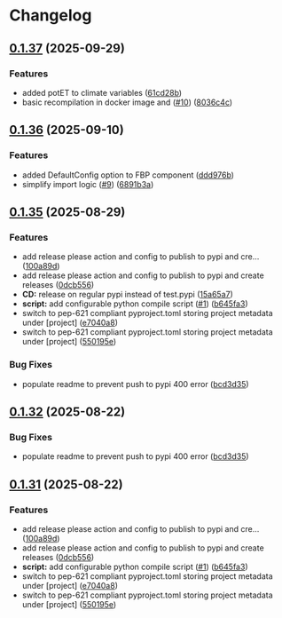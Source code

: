 # Changelog

## [0.1.37](https://github.com/zalf-rpm/mas_capnproto_schemas/compare/v0.1.36...v0.1.37) (2025-09-29)


### Features

* added potET to climate variables ([61cd28b](https://github.com/zalf-rpm/mas_capnproto_schemas/commit/61cd28bc46a4aa4e5b762b6df135bd1cfb4de1e0))
* basic recompilation in docker image and ([#10](https://github.com/zalf-rpm/mas_capnproto_schemas/issues/10)) ([8036c4c](https://github.com/zalf-rpm/mas_capnproto_schemas/commit/8036c4c17e56dbbf36cb2e753bc92eb485f976c1))

## [0.1.36](https://github.com/zalf-rpm/mas_capnproto_schemas/compare/v0.1.35...v0.1.36) (2025-09-10)


### Features

* added DefaultConfig option to FBP component ([ddd976b](https://github.com/zalf-rpm/mas_capnproto_schemas/commit/ddd976ba1401552b5bceddc4471655735da4dfeb))
* simplify import logic  ([#9](https://github.com/zalf-rpm/mas_capnproto_schemas/issues/9)) ([6891b3a](https://github.com/zalf-rpm/mas_capnproto_schemas/commit/6891b3ac5b121958e255ff976c9bfb8e3b59e59b))

## [0.1.35](https://github.com/zalf-rpm/mas_capnproto_schemas/compare/v0.1.34...v0.1.35) (2025-08-29)


### Features

* add release please action and config to publish to pypi and cre… ([100a89d](https://github.com/zalf-rpm/mas_capnproto_schemas/commit/100a89dc9da6fe20738cdba35ce0fd6a32b448af))
* add release please action and config to publish to pypi and create releases ([0dcb556](https://github.com/zalf-rpm/mas_capnproto_schemas/commit/0dcb55622acf011530a6dd6eb7c3a4800208157b))
* **CD:** release on regular pypi instead of test.pypi ([15a65a7](https://github.com/zalf-rpm/mas_capnproto_schemas/commit/15a65a76402059ae354378298452fb3161747271))
* **script:** add configurable python compile script ([#1](https://github.com/zalf-rpm/mas_capnproto_schemas/issues/1)) ([b645fa3](https://github.com/zalf-rpm/mas_capnproto_schemas/commit/b645fa386092972cec8a7592c762957df6ae478a))
* switch to pep-621 compliant pyproject.toml storing project metadata under [project] ([e7040a8](https://github.com/zalf-rpm/mas_capnproto_schemas/commit/e7040a887a364b0e4d6c44ac9e183c22bcf6467d))
* switch to pep-621 compliant pyproject.toml storing project metadata under [project] ([550195e](https://github.com/zalf-rpm/mas_capnproto_schemas/commit/550195ec32158cc8570062266eebe9f88e261b7a))


### Bug Fixes

* populate readme to prevent push to pypi 400 error ([bcd3d35](https://github.com/zalf-rpm/mas_capnproto_schemas/commit/bcd3d359f41b2e9dbf32ed39a311e08cefec0e71))

## [0.1.32](https://github.com/zalf-rpm/mas_capnproto_schemas/compare/v0.1.31...v0.1.32) (2025-08-22)


### Bug Fixes

* populate readme to prevent push to pypi 400 error ([bcd3d35](https://github.com/zalf-rpm/mas_capnproto_schemas/commit/bcd3d359f41b2e9dbf32ed39a311e08cefec0e71))

## [0.1.31](https://github.com/zalf-rpm/mas_capnproto_schemas/compare/v0.1.30...v0.1.31) (2025-08-22)


### Features

* add release please action and config to publish to pypi and cre… ([100a89d](https://github.com/zalf-rpm/mas_capnproto_schemas/commit/100a89dc9da6fe20738cdba35ce0fd6a32b448af))
* add release please action and config to publish to pypi and create releases ([0dcb556](https://github.com/zalf-rpm/mas_capnproto_schemas/commit/0dcb55622acf011530a6dd6eb7c3a4800208157b))
* **script:** add configurable python compile script ([#1](https://github.com/zalf-rpm/mas_capnproto_schemas/issues/1)) ([b645fa3](https://github.com/zalf-rpm/mas_capnproto_schemas/commit/b645fa386092972cec8a7592c762957df6ae478a))
* switch to pep-621 compliant pyproject.toml storing project metadata under [project] ([e7040a8](https://github.com/zalf-rpm/mas_capnproto_schemas/commit/e7040a887a364b0e4d6c44ac9e183c22bcf6467d))
* switch to pep-621 compliant pyproject.toml storing project metadata under [project] ([550195e](https://github.com/zalf-rpm/mas_capnproto_schemas/commit/550195ec32158cc8570062266eebe9f88e261b7a))
